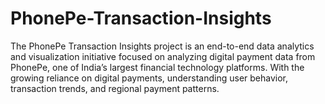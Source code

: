# PhonePe-Transaction-Insights
The PhonePe Transaction Insights project is an end-to-end data analytics and visualization initiative focused on analyzing digital payment data from PhonePe, one of India’s largest financial technology platforms. With the growing reliance on digital payments, understanding user behavior, transaction trends, and regional payment patterns.
